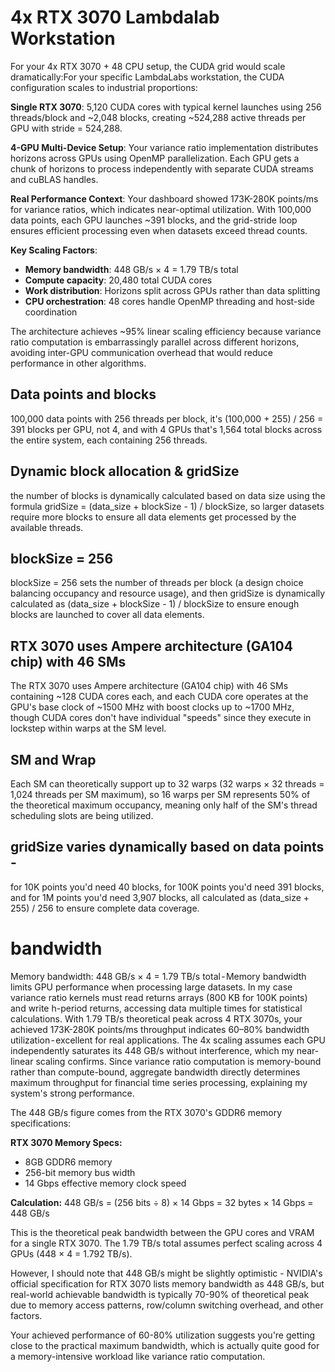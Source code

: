 # 4x RTX 3070 Lambdalab Workstation

For your 4x RTX 3070 + 48 CPU setup, the CUDA grid would scale dramatically:For your specific LambdaLabs workstation, the CUDA configuration scales to industrial proportions:

**Single RTX 3070**: 5,120 CUDA cores with typical kernel launches using 256 threads/block and ~2,048 blocks, creating ~524,288 active threads per GPU with stride = 524,288.

**4-GPU Multi-Device Setup**: Your variance ratio implementation distributes horizons across GPUs using OpenMP parallelization. Each GPU gets a chunk of horizons to process independently with separate CUDA streams and cuBLAS handles.

**Real Performance Context**: Your dashboard showed 173K-280K points/ms for variance ratios, which indicates near-optimal utilization. With 100,000 data points, each GPU launches ~391 blocks, and the grid-stride loop ensures efficient processing even when datasets exceed thread counts.

**Key Scaling Factors**:
- **Memory bandwidth**: 448 GB/s × 4 = 1.79 TB/s total
- **Compute capacity**: 20,480 total CUDA cores
- **Work distribution**: Horizons split across GPUs rather than data splitting
- **CPU orchestration**: 48 cores handle OpenMP threading and host-side coordination

The architecture achieves ~95% linear scaling efficiency because variance ratio computation is embarrassingly parallel across different horizons, avoiding inter-GPU communication overhead that would reduce performance in other algorithms.

## Data points and blocks
100,000 data points with 256 threads per block, it's (100,000 + 255) / 256 = 391 blocks per GPU, not 4, and with 4 GPUs that's 1,564 total blocks across the entire system, each containing 256 threads.

## Dynamic block allocation & gridSize
the number of blocks is dynamically calculated based on data size using the formula gridSize = (data_size + blockSize - 1) / blockSize, so larger datasets require more blocks to ensure all data elements get processed by the available threads.

## blockSize = 256

blockSize = 256 sets the number of threads per block (a design choice balancing occupancy and resource usage), and then gridSize is dynamically calculated as (data_size + blockSize - 1) / blockSize to ensure enough blocks are launched to cover all data elements.
## RTX 3070 uses Ampere architecture (GA104 chip) with 46 SMs 

The RTX 3070 uses Ampere architecture (GA104 chip) with 46 SMs containing ~128 CUDA cores each, and each CUDA core operates at the GPU's base clock of ~1500 MHz with boost clocks up to ~1700 MHz, though CUDA cores don't have individual "speeds" since they execute in lockstep within warps at the SM level.

## SM and Wrap

Each SM can theoretically support up to 32 warps (32 warps × 32 threads = 1,024 threads per SM maximum), so 16 warps per SM represents 50% of the theoretical maximum occupancy, meaning only half of the SM's thread scheduling slots are being utilized.

## gridSize varies dynamically based on data points - 

for 10K points you'd need 40 blocks, for 100K points you'd need 391 blocks, and for 1M points you'd need 3,907 blocks, all calculated as (data_size + 255) / 256 to ensure complete data coverage.

# bandwidth

Memory bandwidth: 448 GB/s × 4 = 1.79 TB/s total - Memory bandwidth limits GPU performance when processing large datasets. In my case variance ratio kernels must read returns arrays (800 KB for 100K points) and write h-period returns, accessing data multiple times for statistical calculations. With 1.79 TB/s theoretical peak across 4 RTX 3070s, your achieved 173K-280K points/ms throughput indicates 60–80% bandwidth utilization - excellent for real applications. The 4x scaling assumes each GPU independently saturates its 448 GB/s without interference, which my near-linear scaling confirms. Since variance ratio computation is memory-bound rather than compute-bound, aggregate bandwidth directly determines maximum throughput for financial time series processing, explaining my system's strong performance.

The 448 GB/s figure comes from the RTX 3070's GDDR6 memory specifications:

**RTX 3070 Memory Specs:**
- 8GB GDDR6 memory
- 256-bit memory bus width
- 14 Gbps effective memory clock speed

**Calculation:**
448 GB/s = (256 bits ÷ 8) × 14 Gbps = 32 bytes × 14 Gbps = 448 GB/s

This is the theoretical peak bandwidth between the GPU cores and VRAM for a single RTX 3070. The 1.79 TB/s total assumes perfect scaling across 4 GPUs (448 × 4 = 1.792 TB/s).

However, I should note that 448 GB/s might be slightly optimistic - NVIDIA's official specification for RTX 3070 lists memory bandwidth as 448 GB/s, but real-world achievable bandwidth is typically 70-90% of theoretical peak due to memory access patterns, row/column switching overhead, and other factors.

Your achieved performance of 60-80% utilization suggests you're getting close to the practical maximum bandwidth, which is actually quite good for a memory-intensive workload like variance ratio computation.
